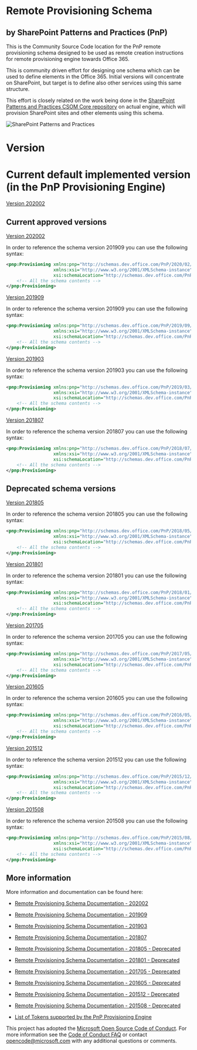 # Remote Provisioning Schema
## by SharePoint Patterns and Practices (PnP)
This is the Community Source Code location for the PnP remote provisioning schema designed to be used as remote 
creation instructions for remote provisioning engine towards Office 365. 

This is community driven effort for designing one schema which can be used to define elements in the Office 365. 
Initial versions will concentrate on SharePoint, but target is to define also other services using this same structure. 

This effort is closely related on the work being done in the 
[SharePoint Patterns and Practices CSOM Core repository](https://github.com/SharePoint/PnP-Sites-Core) on actual engine, 
which will provision SharePoint sites and other elements using this schema. 

![SharePoint Patterns and Practices](https://devofficecdn.azureedge.net/media/Default/PnP/sppnp.png)

# Version

# Current default implemented version (in the PnP Provisioning Engine) 

[Version 202002](OfficeDevPnP.ProvisioningSchema/ProvisioningSchema-2020-02.xsd)

## Current approved versions

[Version 202002](OfficeDevPnP.ProvisioningSchema/ProvisioningSchema-2020-02.xsd)

In order to reference the schema version 201909 you can use the following syntax:

```xml
<pnp:Provisioning xmlns:pnp="http://schemas.dev.office.com/PnP/2020/02/ProvisioningSchema"
                  xmlns:xsi="http://www.w3.org/2001/XMLSchema-instance"
                  xsi:schemaLocation="http://schemas.dev.office.com/PnP/2020/02/ProvisioningSchema https://raw.githubusercontent.com/OfficeDev/PnP-Provisioning-Schema/master/OfficeDevPnP.ProvisioningSchema/ProvisioningSchema-2020-02.xsd">
	<!-- All the schema contents -->
</pnp:Provisioning>
```

[Version 201909](OfficeDevPnP.ProvisioningSchema/ProvisioningSchema-2019-09.xsd)

In order to reference the schema version 201909 you can use the following syntax:

```xml
<pnp:Provisioning xmlns:pnp="http://schemas.dev.office.com/PnP/2019/09/ProvisioningSchema"
                  xmlns:xsi="http://www.w3.org/2001/XMLSchema-instance"
                  xsi:schemaLocation="http://schemas.dev.office.com/PnP/2019/09/ProvisioningSchema https://raw.githubusercontent.com/OfficeDev/PnP-Provisioning-Schema/master/OfficeDevPnP.ProvisioningSchema/ProvisioningSchema-2019-09.xsd">
	<!-- All the schema contents -->
</pnp:Provisioning>
```

[Version 201903](OfficeDevPnP.ProvisioningSchema/ProvisioningSchema-2019-03.xsd)

In order to reference the schema version 201903 you can use the following syntax:

```xml
<pnp:Provisioning xmlns:pnp="http://schemas.dev.office.com/PnP/2019/03/ProvisioningSchema"
                  xmlns:xsi="http://www.w3.org/2001/XMLSchema-instance"
                  xsi:schemaLocation="http://schemas.dev.office.com/PnP/2019/03/ProvisioningSchema https://raw.githubusercontent.com/OfficeDev/PnP-Provisioning-Schema/master/OfficeDevPnP.ProvisioningSchema/ProvisioningSchema-2019-03.xsd">
	<!-- All the schema contents -->
</pnp:Provisioning>
```

[Version 201807](OfficeDevPnP.ProvisioningSchema/ProvisioningSchema-2018-07.xsd)

In order to reference the schema version 201807 you can use the following syntax:

```xml
<pnp:Provisioning xmlns:pnp="http://schemas.dev.office.com/PnP/2018/07/ProvisioningSchema"
                  xmlns:xsi="http://www.w3.org/2001/XMLSchema-instance"
                  xsi:schemaLocation="http://schemas.dev.office.com/PnP/2018/07/ProvisioningSchema https://raw.githubusercontent.com/OfficeDev/PnP-Provisioning-Schema/master/OfficeDevPnP.ProvisioningSchema/ProvisioningSchema-2018-07.xsd">
	<!-- All the schema contents -->
</pnp:Provisioning>
```

## Deprecated schema versions

[Version 201805](OfficeDevPnP.ProvisioningSchema/ProvisioningSchema-2018-05.xsd)

In order to reference the schema version 201805 you can use the following syntax:

```xml
<pnp:Provisioning xmlns:pnp="http://schemas.dev.office.com/PnP/2018/05/ProvisioningSchema"
                  xmlns:xsi="http://www.w3.org/2001/XMLSchema-instance"
                  xsi:schemaLocation="http://schemas.dev.office.com/PnP/2018/05/ProvisioningSchema https://raw.githubusercontent.com/OfficeDev/PnP-Provisioning-Schema/master/OfficeDevPnP.ProvisioningSchema/ProvisioningSchema-2018-05.xsd">
	<!-- All the schema contents -->
</pnp:Provisioning>
```

[Version 201801](OfficeDevPnP.ProvisioningSchema/ProvisioningSchema-2018-01.xsd)

In order to reference the schema version 201801 you can use the following syntax:

```xml
<pnp:Provisioning xmlns:pnp="http://schemas.dev.office.com/PnP/2018/01/ProvisioningSchema"
                  xmlns:xsi="http://www.w3.org/2001/XMLSchema-instance"
                  xsi:schemaLocation="http://schemas.dev.office.com/PnP/2018/01/ProvisioningSchema https://raw.githubusercontent.com/OfficeDev/PnP-Provisioning-Schema/master/OfficeDevPnP.ProvisioningSchema/ProvisioningSchema-2018-01.xsd">
	<!-- All the schema contents -->
</pnp:Provisioning>
```

[Version 201705](OfficeDevPnP.ProvisioningSchema/ProvisioningSchema-2017-05.xsd)

In order to reference the schema version 201705 you can use the following syntax:

```xml
<pnp:Provisioning xmlns:pnp="http://schemas.dev.office.com/PnP/2017/05/ProvisioningSchema"
                  xmlns:xsi="http://www.w3.org/2001/XMLSchema-instance"
                  xsi:schemaLocation="http://schemas.dev.office.com/PnP/2017/05/ProvisioningSchema https://raw.githubusercontent.com/OfficeDev/PnP-Provisioning-Schema/master/OfficeDevPnP.ProvisioningSchema/ProvisioningSchema-2017-05.xsd">
	<!-- All the schema contents -->
</pnp:Provisioning>
```

[Version 201605](OfficeDevPnP.ProvisioningSchema/ProvisioningSchema-2016-05.xsd)

In order to reference the schema version 201605 you can use the following syntax:

```xml
<pnp:Provisioning xmlns:pnp="http://schemas.dev.office.com/PnP/2016/05/ProvisioningSchema"
                  xmlns:xsi="http://www.w3.org/2001/XMLSchema-instance"
                  xsi:schemaLocation="http://schemas.dev.office.com/PnP/2016/05/ProvisioningSchema https://raw.githubusercontent.com/OfficeDev/PnP-Provisioning-Schema/master/OfficeDevPnP.ProvisioningSchema/ProvisioningSchema-2016-05.xsd">
	<!-- All the schema contents -->
</pnp:Provisioning>
```

[Version 201512](OfficeDevPnP.ProvisioningSchema/ProvisioningSchema-2015-12.xsd)

In order to reference the schema version 201512 you can use the following syntax:

```xml
<pnp:Provisioning xmlns:pnp="http://schemas.dev.office.com/PnP/2015/12/ProvisioningSchema"
                  xmlns:xsi="http://www.w3.org/2001/XMLSchema-instance"
                  xsi:schemaLocation="http://schemas.dev.office.com/PnP/2015/12/ProvisioningSchema https://raw.githubusercontent.com/OfficeDev/PnP-Provisioning-Schema/master/OfficeDevPnP.ProvisioningSchema/ProvisioningSchema-2015-12.xsd">
	<!-- All the schema contents -->
</pnp:Provisioning>
```


[Version 201508](OfficeDevPnP.ProvisioningSchema/ProvisioningSchema-2015-08.xsd)

In order to reference the schema version 201508 you can use the following syntax:

```xml
<pnp:Provisioning xmlns:pnp="http://schemas.dev.office.com/PnP/2015/08/ProvisioningSchema"
                  xmlns:xsi="http://www.w3.org/2001/XMLSchema-instance"
                  xsi:schemaLocation="http://schemas.dev.office.com/PnP/2015/08/ProvisioningSchema https://raw.githubusercontent.com/OfficeDev/PnP-Provisioning-Schema/master/OfficeDevPnP.ProvisioningSchema/ProvisioningSchema-2015-08.xsd">
	<!-- All the schema contents -->
</pnp:Provisioning>
```

## More information
More information and documentation can be found here:

* [Remote Provisioning Schema Documentation - 202002](ProvisioningSchema-2020-02.md)

* [Remote Provisioning Schema Documentation - 201909](ProvisioningSchema-2019-09.md)

* [Remote Provisioning Schema Documentation - 201903](ProvisioningSchema-2019-03.md)

* [Remote Provisioning Schema Documentation - 201807](ProvisioningSchema-2018-07.md)

* [Remote Provisioning Schema Documentation - 201805 - Deprecated](ProvisioningSchema-2018-05.md)

* [Remote Provisioning Schema Documentation - 201801 - Deprecated](ProvisioningSchema-2018-01.md)

* [Remote Provisioning Schema Documentation - 201705 - Deprecated](ProvisioningSchema-2017-05.md)

* [Remote Provisioning Schema Documentation - 201605 - Deprecated](ProvisioningSchema-2016-05.md)

* [Remote Provisioning Schema Documentation - 201512 - Deprecated](ProvisioningSchema-2015-12.md)

* [Remote Provisioning Schema Documentation - 201508 - Deprecated](ProvisioningSchema-2015-08.md)

* [List of Tokens supported by the PnP Provisioning Engine](https://github.com/OfficeDev/PnP-Sites-Core/blob/master/Core/ProvisioningEngineTokens.md)

This project has adopted the [Microsoft Open Source Code of Conduct](https://opensource.microsoft.com/codeofconduct/). For more information see the [Code of Conduct FAQ](https://opensource.microsoft.com/codeofconduct/faq/) or contact [opencode@microsoft.com](mailto:opencode@microsoft.com) with any additional questions or comments.


